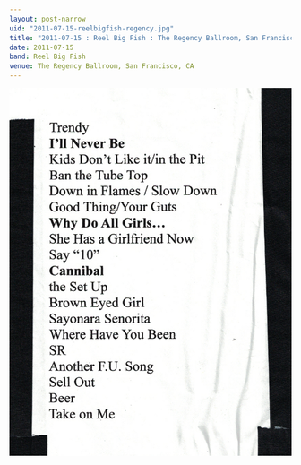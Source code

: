 ```yaml
---
layout: post-narrow
uid: "2011-07-15-reelbigfish-regency.jpg"
title: "2011-07-15 : Reel Big Fish : The Regency Ballroom, San Francisco, CA"
date: 2011-07-15
band: Reel Big Fish
venue: The Regency Ballroom, San Francisco, CA
---
```


<div class="showcase">
  <img src="/img/2011/07/20110715-ReelBigFish-Regency.jpg" alt="2011-07-15-reelbigfish-regency.jpg">
</div>
